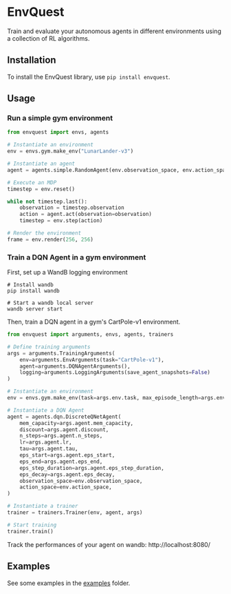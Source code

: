 # EnvQuest
Train and evaluate your autonomous agents in different environments using a collection of RL algorithms.

## Installation
To install the EnvQuest library, use `pip install envquest`.

## Usage

### Run a simple gym environment
```python
from envquest import envs, agents

# Instantiate an environment
env = envs.gym.make_env("LunarLander-v3")

# Instantiate an agent
agent = agents.simple.RandomAgent(env.observation_space, env.action_space)

# Execute an MDP
timestep = env.reset()

while not timestep.last():
    observation = timestep.observation
    action = agent.act(observation=observation)
    timestep = env.step(action)

# Render the environment
frame = env.render(256, 256)
```

### Train a DQN Agent in a gym environment

First, set up a WandB logging environment
```shell
# Install wandb
pip install wandb

# Start a wandb local server
wandb server start
```

Then, train a DQN agent in a gym's CartPole-v1 environment.
```python
from envquest import arguments, envs, agents, trainers

# Define training arguments
args = arguments.TrainingArguments(
    env=arguments.EnvArguments(task="CartPole-v1"),
    agent=arguments.DQNAgentArguments(), 
    logging=arguments.LoggingArguments(save_agent_snapshots=False)
)

# Instantiate an environment
env = envs.gym.make_env(task=args.env.task, max_episode_length=args.env.max_episode_length)

# Instantiate a DQN Agent
agent = agents.dqn.DiscreteQNetAgent(
    mem_capacity=args.agent.mem_capacity,
    discount=args.agent.discount,
    n_steps=args.agent.n_steps,
    lr=args.agent.lr,
    tau=args.agent.tau,
    eps_start=args.agent.eps_start,
    eps_end=args.agent.eps_end,
    eps_step_duration=args.agent.eps_step_duration,
    eps_decay=args.agent.eps_decay,
    observation_space=env.observation_space,
    action_space=env.action_space,
)

# Instantiate a trainer
trainer = trainers.Trainer(env, agent, args)

# Start training
trainer.train()
```

Track the performances of your agent on wandb: http://localhost:8080/

## Examples
See some examples in the [examples](https://github.com/medric49/envquest/tree/master/examples) folder.

